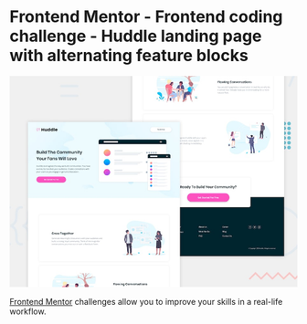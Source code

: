 # Frontend Mentor - Frontend coding challenge - Huddle landing page with alternating feature blocks

![Design preview for the Huddle landing page with alternating feature blocks coding challenge](./design/desktop-preview.jpg)

[Frontend Mentor](https://www.frontendmentor.io) challenges allow you to improve your skills in a real-life workflow.
